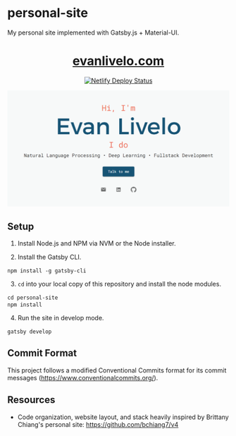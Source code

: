 # personal-site
My personal site implemented with Gatsby.js + Material-UI.

<h1 align="center">
  <a href="https://www.evanlivelo.com" target="_blank">
    evanlivelo.com
  </a>
</h1>
           
<p align="center">
  <a href="https://app.netlify.com/sites/evanlivelo/deploys" target="_blank">
    <img src="https://api.netlify.com/api/v1/badges/128df218-f42d-4e17-85ca-643ed7125fce/deploy-status" alt="Netlify Deploy Status" />
  </a>
</p>

<p align="center">
  <img src="https://raw.githubusercontent.com/Vandenn/personal-site/master/src/images/og.png" alt="Preview" />
</p>

## Setup

1. Install Node.js and NPM via NVM or the Node installer.

2. Install the Gatsby CLI.

```
npm install -g gatsby-cli
```

3. `cd` into your local copy of this repository and install the node modules.

```
cd personal-site
npm install
```

4. Run the site in develop mode.

```
gatsby develop
```

## Commit Format

This project follows a modified Conventional Commits format for its commit messages (https://www.conventionalcommits.org/).

## Resources
* Code organization, website layout, and stack heavily inspired by Brittany Chiang's personal site: https://github.com/bchiang7/v4

